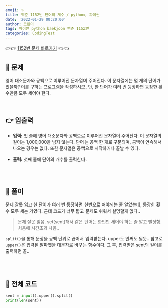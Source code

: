 ```yaml
---
emoji: ✨
title: 백준 1152번 단어의 개수 / python, 파이썬
date: '2022-01-29 00:20:00'
author: 코린이
tags: 파이썬 python baekjoon 백준 1152번
categories: CodingTest
---
```


👉👉 [1152번 문제 바로가기](https://www.acmicpc.net/problem/1152) 👈👈

## 👊 문제

영어 대소문자와 공백으로 이루어진 문자열이 주어진다. 이 문자열에는 몇 개의 단어가 있을까? 이를 구하는 프로그램을 작성하시오. 단, 한 단어가 여러 번 등장하면 등장한 횟수만큼 모두 세어야 한다.



<br/>


## 👉 입출력

- __입력:__ 첫 줄에 영어 대소문자와 공백으로 이루어진 문자열이 주어진다. 이 문자열의 길이는 1,000,000을 넘지 않는다. 단어는 공백 한 개로 구분되며, 공백이 연속해서 나오는 경우는 없다. 또한 문자열은 공백으로 시작하거나 끝날 수 있다.


- __출력:__ 첫째 줄에 단어의 개수를 출력한다.





<br>
<br>



## 💬 풀이
문제 잘못 읽고 한 단어가 여러 번 등장하면 한번으로 쳐야되는 줄 알았는데, 등장한 횟수 모두 세는 거였다. 근데 코드가 너무 짧고 문제도 쉬워서 설명할게 없다..


> 문제 잘못 읽음. set(sent)해서 같은 단어는 한번만 세어야 하는 줄 알고 뻘짓함. 
처음에 시간초과 나옴..

`split()`을 통해 문장을 공백 단위로 끊어서 입력받는다. 
upper도 안써도 될듯.. 참고로 `upper()`은 입력된 알파벳을 대문자로 바꾸는 함수이다. 
그 후, 입력받은 sent의 길이를 출력하면 끝..

<br>
<br>

## 🌱 전체 코드

```py
sent = input().upper().split()
print(len(sent))
```





```toc

```
